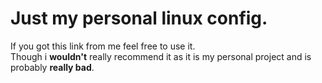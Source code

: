 # Just my personal linux config.
If you got this link from me feel free to use it.<br>
Though i **wouldn't** really recommend it as it is my personal project and is probably **really bad**.
